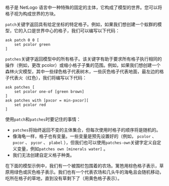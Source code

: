 ﻿格子是 NetLogo 语言中一种特殊的固定的主体，它构成了模型的世界。您可以将格子视为构成世界的方块。

`patch`关键字返回具有给定坐标的特定格子。例如，如果我们想创建一个蚁群的模型，它的入口是世界中心的格子，我们可以编写以下代码：



```
ask patch 0 0 [
	set pcolor green
]
```


`patches`关键字返回模型中的所有格子。该关键字有助于要求所有格子执行相同的操作（例如，更改 pcolor）或缩小格子子集的范围。例如，如果我们想创建一个森林火灾模型，其中一些绿色格子代表树木，一些灰色格子代表地面，最左边的格子代表火（红色），我们将编写以下代码：



```
ask patches [
	set pcolor one-of [green brown]
]
ask patches with [pxcor = min-pxcor][
	set pcolor red
]
```


使用`patch`和`patches`时要记住的事情：

- `patches`将始终返回不变的主体集合，但每次使用时格子的顺序将是随机的。
- 像海龟一样，格子也有变量。一些变量是预先设置好的（例如， `pcolor` 、 `pxcor` 、 `pycor` 、 `plabel` ），但我们也可以使用`patches-own`关键字定义自定义变量，例如`patches own [minerals water]` 。
- 我们无法创建自定义格子种类。


在下面的模型示例中，我们有一个被围栏包围着的农场。篱笆用棕色格子表示，草原用绿色或灰色格子表示。我们也有一个代表农场和几头牛的海龟且会随机移动，吃所在格子的草地，直到没有草剩下了（用黄色格子表示）。
